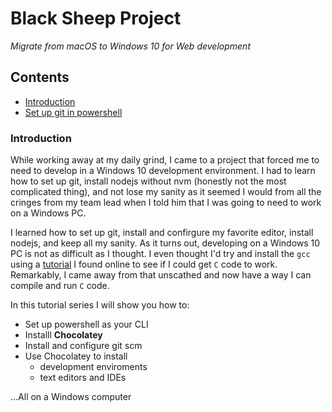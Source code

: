 # Black Sheep Project
*Migrate from macOS to Windows 10 for Web development*
## Contents
* [Introduction][intro]
* [Set up git in powershell][git]

### Introduction
While working away at my daily grind, I came to a project that forced me to need to develop in a Windows 10 development environment. I had to learn how to set up git, install nodejs without nvm (honestly not the most complicated thing), and not lose my sanity as it seemed I would from all the cringes from my team lead when I told him that I was going to need to work on a Windows PC.

I learned how to set up git, install and confirgure my favorite editor, install nodejs, and keep all my sanity. As it turns out, developing on a Windows 10 PC is not as difficult as I thought. I even thought I'd try and install the `gcc` using a [tutorial][1] I found online to see if I could get `C` code to work. Remarkably, I came away from that unscathed and now have a way I can compile and run `C` code.

In this tutorial series I will show you how to:
* Set up powershell as your CLI
* Installl **Chocolatey**
* Install and configure git scm
* Use Chocolatey to install
  * development enviroments
  * text editors and IDEs

...All on a Windows computer



[1]: https://youtu.be/8Ib7nwc33uA
[intro]:(###introduction)
[git]:(git_in_powershell.md)